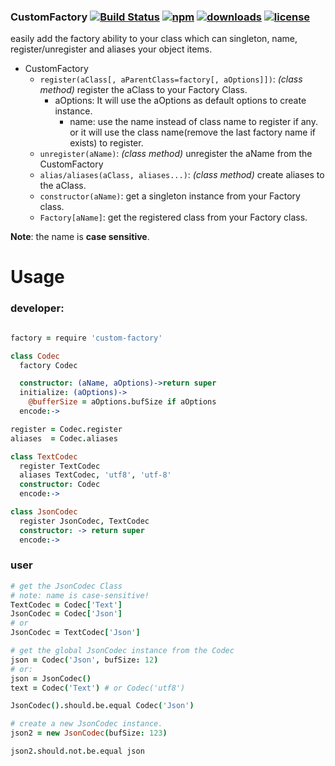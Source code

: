 ### CustomFactory [![Build Status](https://img.shields.io/travis/snowyu/custom-factory.js/master.svg)](http://travis-ci.org/snowyu/custom-factory.js) [![npm](https://img.shields.io/npm/v/custom-factory.svg)](https://npmjs.org/package/custom-factory) [![downloads](https://img.shields.io/npm/dm/custom-factory.svg)](https://npmjs.org/package/custom-factory) [![license](https://img.shields.io/npm/l/custom-factory.svg)](https://npmjs.org/package/custom-factory) 


easily add the factory ability to your class which can singleton, name, register/unregister and aliases your object items.

* CustomFactory
  * `register(aClass[, aParentClass=factory[, aOptions]])`:  *(class method)* register the aClass to your Factory Class.
    * aOptions: It will use the aOptions as default options to create instance.
      * name: use the name instead of class name to register if any.
        or it will use the class name(remove the last factory name if exists) to register.
  * `unregister(aName)`: *(class method)* unregister the aName from the CustomFactory
  * `alias/aliases(aClass, aliases...)`: *(class method)* create aliases to the aClass.
  * `constructor(aName)`: get a singleton instance from your Factory class.
  * `Factory[aName]`: get the registered class from your Factory class.

**Note**: the name is **case sensitive**.

# Usage


### developer:

```coffee

factory = require 'custom-factory'

class Codec
  factory Codec

  constructor: (aName, aOptions)->return super
  initialize: (aOptions)->
    @bufferSize = aOptions.bufSize if aOptions
  encode:->

register = Codec.register
aliases  = Codec.aliases

class TextCodec
  register TextCodec
  aliases TextCodec, 'utf8', 'utf-8'
  constructor: Codec
  encode:->

class JsonCodec
  register JsonCodec, TextCodec
  constructor: -> return super
  encode:->


```

### user

```coffee
# get the JsonCodec Class
# note: name is case-sensitive!
TextCodec = Codec['Text']
JsonCodec = Codec['Json']
# or
JsonCodec = TextCodec['Json']

# get the global JsonCodec instance from the Codec
json = Codec('Json', bufSize: 12)
# or:
json = JsonCodec()
text = Codec('Text') # or Codec('utf8')

JsonCodec().should.be.equal Codec('Json')

# create a new JsonCodec instance.
json2 = new JsonCodec(bufSize: 123)

json2.should.not.be.equal json


```



